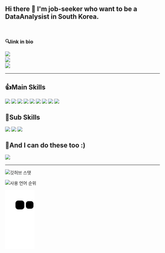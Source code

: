 ## Hi there 👋 I'm job-seeker who want to be a DataAnalysist in South Korea.

<br>
<h3> 🔍link in bio </h3>
<p>

  <a href="https://aeda.tistory.com/" target="_blank"><img src="https://img.shields.io/badge/Blog-009900?style=flat-square&logo=GitHub%20Sponsors&logoColor=white"/></a><br>
  <a href="mailto:92aeda@gmail.com" target="_blank"><img src="https://img.shields.io/badge/92aeda@gmail.com-EA4335?style=flat-square&logo=Gmail&logoColor=white"/></a><br>
  <a href="https://www.notion.so/Data-Scientist-cd3f91dd843d47d18fc6e4fcd0d861ca" target="_blank"><img src="https://img.shields.io/badge/Notion-000000?style=flat-square&logo=Notion&logoColor=white"/></a><br>

</p>
<hr>

## 👍Main Skills
<p>
    <img src="https://img.shields.io/badge/-Python-000000?style=flat&logo=Python"/>
    <img src="https://img.shields.io/badge/-Tensorflow-000000?style=flat&logo=Tensorflow"/>
    <img src="https://img.shields.io/badge/-Keras-000000?style=flat&logo=Keras"/>
    <img src="https://img.shields.io/badge/-SAS-000000?style=flat&logo=SAS"/>
    <img src="https://img.shields.io/badge/-Django-000000?style=flat&logo=Django"/>
    <img src="https://img.shields.io/badge/-Scikitlearn-000000?style=flat&logo=scikitlearn"/>
    <img src="https://img.shields.io/badge/-PyTorch-000000?style=flat&logo=PyTorch"/>
    <img src="https://img.shields.io/badge/-AWS-000000?style=flat&logo=Amazon AWS"/>
    <img src="https://img.shields.io/badge/-Spark-000000?style=flat&logo=ApacheSpark"/>

</p>

## 🙌Sub Skills
<p>
    <img src="https://img.shields.io/badge/-Slack-000000?style=flat&logo=Slack"/>
    <img src="https://img.shields.io/badge/-Notion-000000?style=flat&logo=Notion"/>
    <img src="https://img.shields.io/badge/-Tableau-000000?style=flat&logo=Tableau"/>
    
</p>

## 🧑And I can do these too :)
<p>
  <img src="https://img.shields.io/badge/-AbletonLive-000000?style=flat&logo=AbletonLive"/>

</p>


<hr>

![깃허브 스탯](https://github-readme-stats.vercel.app/api?username=tkasod2&show_icons=true&bg_color=30,e96443,904e95&title_color=fff&text_color=fff)

![사용 언어 순위](https://github-readme-stats.vercel.app/api/top-langs/?username=tkasod2&show_icons=true&bg_color=30,e96443,904e95&title_color=fff&text_color=fff&layout=compact)

![snake gif](https://github.com/tkasod2/tkasod2/blob/output/github-contribution-grid-snake.svg)
<!--
**tkasod2/tkasod2** is a ✨ _special_ ✨ repository because its `README.md` (this file) appears on your GitHub profile.

Here are some ideas to get you started:

- 🔭 I’m currently working on ...
- 🌱 I’m currently learning ...
- 👯 I’m looking to collaborate on ...
- 🤔 I’m looking for help with ...
- 💬 Ask me about ...
- 📫 How to reach me: ...
- 😄 Pronouns: ...
- ⚡ Fun fact: ...
-->
